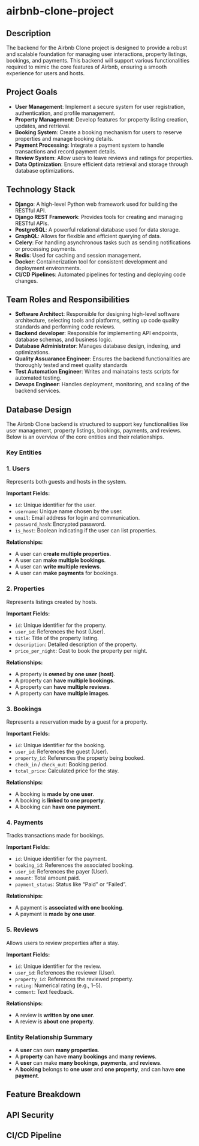 # airbnb-clone-project

## Description
The backend for the Airbnb Clone project is designed to provide a robust and scalable foundation for managing user interactions, property listings, bookings, and payments. This backend will support various functionalities required to mimic the core features of Airbnb, ensuring a smooth experience for users and hosts.
## Project Goals
- **User Management**: Implement a secure system for user registration, authentication, and profile management.
- **Property Management**: Develop features for property listing creation, updates, and retrieval.
- **Booking System**: Create a booking mechanism for users to reserve properties and manage booking details.
- **Payment Processing**: Integrate a payment system to handle transactions and record payment details.
- **Review System**: Allow users to leave reviews and ratings for properties.
- **Data Optimization**: Ensure efficient data retrieval and storage through database optimizations.
## Technology Stack
- **Django**: A high-level Python web framework used for building the RESTful API.
- **Django REST Framework**: Provides tools for creating and managing RESTful APIs.
- **PostgreSQL**: A powerful relational database used for data storage.
- **GraphQL**: Allows for flexible and efficient querying of data.
- **Celery**: For handling asynchronous tasks such as sending notifications or processing payments.
- **Redis**: Used for caching and session management.
- **Docker**: Containerization tool for consistent development and deployment environments.
- **CI/CD Pipelines**: Automated pipelines for testing and deploying code changes.

## Team Roles and Responsibilities
- **Software Architect**: Responsible for designing high-level software architecture, selecting tools and platforms, setting up code quality standards and performing code reviews.
-  **Backend developer**: Responsible for implementing API endpoints, database schemas, and business logic.
-  **Database Administrator**: Manages database design, indexing, and optimizations.
-  **Quality Assuarance Engineer**: Ensures the backend functionalities are thoroughly tested and meet quality standards
-  **Test Automation Engineer**: Writes and mainatains tests scripts for automated testing.
-  **Devops Engineer**: Handles deployment, monitoring, and scaling of the backend services.


## Database Design 
The Airbnb Clone backend is structured to support key functionalities like user management, property listings, bookings, payments, and reviews. 
Below is an overview of the core entities and their relationships.

###  Key Entities

### **1. Users**

Represents both guests and hosts in the system.

**Important Fields:**
- `id`: Unique identifier for the user.
- `username`: Unique name chosen by the user.
- `email`: Email address for login and communication.
- `password_hash`: Encrypted password.
- `is_host`: Boolean indicating if the user can list properties.

**Relationships:**
- A user can **create multiple properties**.
- A user can **make multiple bookings**.
- A user can **write multiple reviews**.
- A user can **make payments** for bookings.

### **2. Properties**

Represents listings created by hosts.

**Important Fields:**
- `id`: Unique identifier for the property.
- `user_id`: References the host (User).
- `title`: Title of the property listing.
- `description`: Detailed description of the property.
- `price_per_night`: Cost to book the property per night.

**Relationships:**
- A property is **owned by one user (host)**.
- A property can **have multiple bookings**.
- A property can **have multiple reviews**.
- A property can **have multiple images**.

### **3. Bookings**

Represents a reservation made by a guest for a property.

**Important Fields:**
- `id`: Unique identifier for the booking.
- `user_id`: References the guest (User).
- `property_id`: References the property being booked.
- `check_in` / `check_out`: Booking period.
- `total_price`: Calculated price for the stay.

**Relationships:**
- A booking is **made by one user**.
- A booking is **linked to one property**.
- A booking can **have one payment**.

### **4. Payments**

Tracks transactions made for bookings.

**Important Fields:**
- `id`: Unique identifier for the payment.
- `booking_id`: References the associated booking.
- `user_id`: References the payer (User).
- `amount`: Total amount paid.
- `payment_status`: Status like “Paid” or “Failed”.

**Relationships:**
- A payment is **associated with one booking**.
- A payment is **made by one user**.

### **5. Reviews**

Allows users to review properties after a stay.

**Important Fields:**
- `id`: Unique identifier for the review.
- `user_id`: References the reviewer (User).
- `property_id`: References the reviewed property.
- `rating`: Numerical rating (e.g., 1–5).
- `comment`: Text feedback.

**Relationships:**
- A review is **written by one user**.
- A review is **about one property**.

### Entity Relationship Summary

- A **user** can own **many properties**.
- A **property** can have **many bookings** and **many reviews**.
- A **user** can make **many bookings**, **payments**, and **reviews**.
- A **booking** belongs to **one user** and **one property**, and can have **one payment**.


## Feature Breakdown


## API Security


## CI/CD Pipeline





